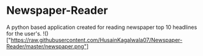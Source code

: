 # Newspaper-Reader
A python based application created for reading newspaper top 10 headlines for the user's.
!()["https://raw.githubusercontent.com/HusainKagalwala07/Newspaper-Reader/master/newspaper.png"]

